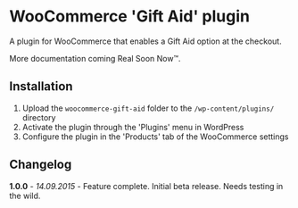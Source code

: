 # WooCommerce 'Gift Aid' plugin

A plugin for WooCommerce that enables a Gift Aid option at the checkout.

More documentation coming Real Soon Now™.

## Installation

1. Upload the `woocommerce-gift-aid` folder to the `/wp-content/plugins/` directory
2. Activate the plugin through the 'Plugins' menu in WordPress
3. Configure the plugin in the 'Products' tab of the WooCommerce settings

## Changelog

**1.0.0** - *14.09.2015* - Feature complete. Initial beta release. Needs testing in the wild.
